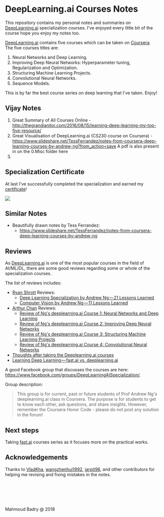 # DeepLearning.ai Courses Notes

This repository contains my personal notes and summaries on [DeepLearning.ai](https://deeplearning.ai) specialization courses. I've enjoyed every little bit of the course hope you enjoy my notes too.

[DeepLearning.ai](https://deeplearning.ai)  contains five courses which can be taken on [Coursera](https://www.coursera.org/specializations/deep-learning). The five courses titles are:

1. Neural Networks and Deep Learning.
2. Improving Deep Neural Networks: Hyperparameter tuning, Regularization and Optimization.
3. Structuring Machine Learning Projects.
4. Convolutional Neural Networks.
5. Sequence Models.

This is by far the best course series on deep learning that I've taken. Enjoy!

## Vijay Notes
1. Great Summary of All Courses Online - http://thegrandjanitor.com/2016/08/15/learning-deep-learning-my-top-five-resource/
2. Great Visualisation of DeepLearning.ai (CS230 course on Coursera) -  https://www.slideshare.net/TessFerrandez/notes-from-coursera-deep-learning-courses-by-andrew-ng?from_action=save
A pdf is also present in on the 0.Misc folder here
3. 


## Specialization Certificate

At last I've successfully completed the specialization and earned my [certificate](https://coursera.org/verify/specialization/DTTJC9Y5B8U6)!

![](Certificate.png)



## Similar Notes

- Beautifully drawn notes by Tess Ferrandez:
  - https://www.slideshare.net/TessFerrandez/notes-from-coursera-deep-learning-courses-by-andrew-ng

## Reviews

As [DeepLearning.ai](https://deeplearning.ai) is one of the most popular courses in the field of AI/ML/DL, there are some good reviews regarding some or whole of the specialization courses.

The list of reviews includes:

- [Ryan Shrott](https://towardsdatascience.com/@ryanshrott?source=post_header_lockup) Reviews:
  - [Deep Learning Specialization by Andrew Ng — 21 Lessons Learned](https://towardsdatascience.com/deep-learning-specialization-by-andrew-ng-21-lessons-learned-15ffaaef627c)
  - [Computer Vision by Andrew Ng — 11 Lessons Learned](https://towardsdatascience.com/computer-vision-by-andrew-ng-11-lessons-learned-7d05c18a6999)
- [Arthur Chan](https://www.linkedin.com/in/arthchan2003/) Reviews:
  - [Review of Ng's deeplearning.ai Course 1: Neural Networks and Deep Learning](https://www.linkedin.com/pulse/review-ngs-deeplearningai-course-1-neural-networks-deep-arthur-chan/?lipi=urn%3Ali%3Apage%3Ad_flagship3_profile_view_base_post_details%3BVLk6TK8sThiFt5gZF%2B25Ug%3D%3D)
  - [Review of Ng's deeplearning.ai Course 2: Improving Deep Neural Networks](https://www.linkedin.com/pulse/review-ngs-deeplearningai-course-2-improving-deep-neural-arthur-chan/?lipi=urn%3Ali%3Apage%3Ad_flagship3_profile_view_base_post_details%3BVLk6TK8sThiFt5gZF%2B25Ug%3D%3D)
  - [Review of Ng's deeplearning.ai Course 3: Structuring Machine Learning Projects](https://www.linkedin.com/pulse/review-ngs-deeplearningai-course-3-structuring-machine-arthur-chan/?lipi=urn%3Ali%3Apage%3Ad_flagship3_profile_view_base_post_details%3BVLk6TK8sThiFt5gZF%2B25Ug%3D%3D)
  - [Review of Ng's deeplearning.ai Course 4: Convolutional Neural Networks](https://www.linkedin.com/pulse/review-ngs-deeplearningai-course-4-convolutional-neural-arthur-chan/?lipi=urn%3Ali%3Apage%3Ad_flagship3_profile_view_base_post_details%3BVLk6TK8sThiFt5gZF%2B25Ug%3D%3D)
- [Thoughts after taking the Deeplearning.ai courses](https://towardsdatascience.com/thoughts-after-taking-the-deeplearning-ai-courses-8568f132153)
- [Learning Deep Learning — fast.ai vs. deeplearning.ai](https://medium.com/@markryan_69718/learning-deep-learning-fast-ai-vs-deeplearning-ai-34f9c42cf701)



A good Facebook group that discusses the courses are here: https://www.facebook.com/groups/DeepLearningAISpecialization/.

Group description:

> This group is for current, past or future students of Prof Andrew Ng's deeplearning.ai class in Coursera. The purpose is for students to get to know each other, ask questions, and share insights. However, remember the Coursera Honor Code - please do not post any solution in the forum! 



## Next steps

Taking [fast.ai](http://www.fast.ai/) courses series as it focuses more on the practical works.

## Acknowledgements

Thanks to [VladKha](https://github.com/VladKha), [wangzhenhui1992](https://github.com/wangzhenhui1992), [jarpit96](https://github.com/jarpit96), and other contributors for helping me revising and fixing mistakes in the notes.

<br/>

<br/>

<br/>

<br/>

Mahmoud Badry @ 2018
